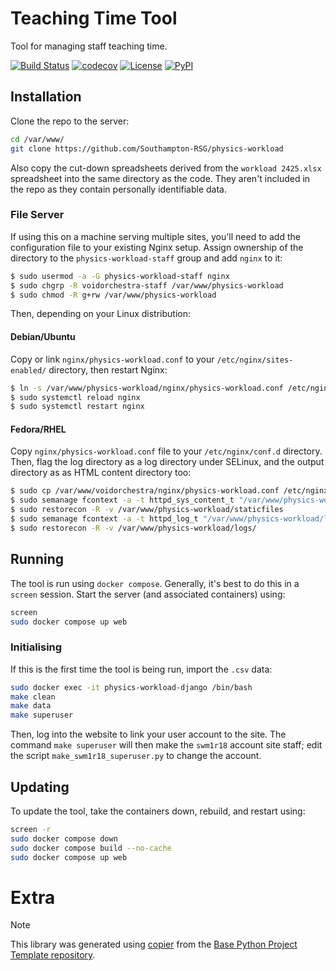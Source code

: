 # Teaching Time Tool

Tool for managing staff teaching time.

[![Build Status](https://github.com/Southampton-RSG/physics-workload/actions/workflows/build.yaml/badge.svg?branch=main&event=push)](https://github.com/Southampton-RSG/physics-workload/actions/workflows/build.yaml)
[![codecov](https://codecov.io/gh/Southampton-RSG/physics-workload/branch/main/graph/badge.svg)](https://codecov.io/gh/Southampton-RSG/physics-workload)
[![License](https://img.shields.io/github/license/Southampton-RSG/physics-workload)](https://github.com/Southampton-RSG/physics-workload)
[![PyPI](https://img.shields.io/pypi/v/physics-workload.svg)](https://pypi.python.org/pypi/physics-workload)

## Installation

Clone the repo to the server:

```bash
cd /var/www/
git clone https://github.com/Southampton-RSG/physics-workload
```

Also copy the cut-down spreadsheets derived from the `workload 2425.xlsx` spreadsheet into the same directory as the code.
They aren't included in the repo as they contain personally identifiable data.

### File Server

If using this on a machine serving multiple sites, 
you'll need to add the configuration file to your existing Nginx setup. 
Assign ownership of the directory to the `physics-workload-staff` group and add `nginx` to it:
```bash 
$ sudo usermod -a -G physics-workload-staff nginx
$ sudo chgrp -R voidorchestra-staff /var/www/physics-workload
$ sudo chmod -R g+rw /var/www/physics-workload 
```

Then, depending on your Linux distribution:

#### Debian/Ubuntu
Copy or link `nginx/physics-workload.conf` to your `/etc/nginx/sites-enabled/` directory, then restart Nginx:
```bash
$ ln -s /var/www/physics-workload/nginx/physics-workload.conf /etc/nginx/sites-enabled/ 
$ sudo systemctl reload nginx
$ sudo systemctl restart nginx
```

#### Fedora/RHEL
Copy `nginx/physics-workload.conf` file to your `/etc/nginx/conf.d` directory.
Then, flag the log directory as a log directory under SELinux,
and the output directory as as HTML content directory too:
```bash 
$ sudo cp /var/www/voidorchestra/nginx/physics-workload.conf /etc/nginx/conf.d/ 
$ sudo semanage fcontext -a -t httpd_sys_content_t "/var/www/physics-workload/staticfiles(/.*)?"
$ sudo restorecon -R -v /var/www/physics-workload/staticfiles
$ sudo semanage fcontext -a -t httpd_log_t "/var/www/physics-workload/logs(/.*)?"
$ sudo restorecon -R -v /var/www/physics-workload/logs/
```


## Running

The tool is run using `docker compose`. Generally, it's best to do this in a `screen` session.
Start the server (and associated containers) using:

```bash
screen
sudo docker compose up web
```

### Initialising

If this is the first time the tool is being run, import the `.csv` data:

```bash
sudo docker exec -it physics-workload-django /bin/bash 
make clean
make data
make superuser
```

Then, log into the website to link your user account to the site.
The command `make superuser` will then make the `swm1r18` account site staff;
edit the script `make_swm1r18_superuser.py` to change the account.

## Updating

To update the tool, take the containers down, rebuild, and restart using:

```bash
screen -r
sudo docker compose down 
sudo docker compose build --no-cache
sudo docker compose up web
```



# Extra

> [!NOTE]
> This library was generated using [copier](https://copier.readthedocs.io/en/stable/) from the [Base Python Project Template repository](https://github.com/python-project-templates/base).
